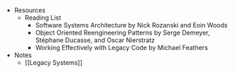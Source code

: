 - Resources
	- Reading List
		- Software Systems Architecture by Nick Rozanski and Eoin Woods
		- Object Oriented Reengineering Patterns by Serge Demeyer, Stéphane Ducasse, and Oscar Nierstratz
		- Working Effectively with Legacy Code by Michael Feathers
- Notes
	- [[Legacy Systems]]